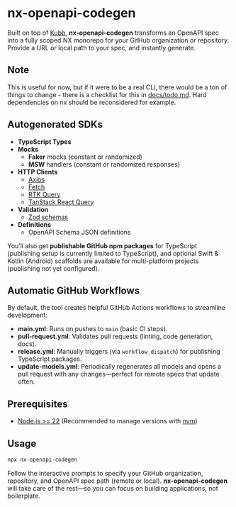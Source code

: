 # nx-openapi-codegen

Built on top of [Kubb](https://www.kubb.dev), **nx-openapi-codegen** transforms an OpenAPI spec into a fully scoped NX monorepo for your GitHub organization or repository. Provide a URL or local path to your spec, and instantly generate.

## Note

This is useful for now, but if it were to be a real CLI, there would be a ton of things to change - there is a checklist for this in [docs/todo.md](docs/todo.md). Hard dependencies on nx should be reconsidered for example.

## Autogenerated SDKs

- **TypeScript Types**
- **Mocks**
  - **Faker** mocks (constant or randomized)
  - **MSW** handlers (constant or randomized responses)
- **HTTP Clients**
  - [Axios](https://axios-http.com/docs/intro)
  - [Fetch](https://developer.mozilla.org/en-US/docs/Web/API/Fetch_API)
  - [RTK Query](https://redux-toolkit.js.org/rtk-query/overview)
  - [TanStack React Query](https://tanstack.com/query/latest/docs/framework/react/overview)
- **Validation**
  - [Zod schemas](https://zod.dev/)
- **Definitions**
  - OpenAPI Schema JSON definitions

You’ll also get **publishable GitHub npm packages** for TypeScript (publishing setup is currently limited to TypeScript), and optional Swift & Kotlin (Android) scaffolds are available for multi-platform projects (publishing not yet configured).

## Automatic GitHub Workflows

By default, the tool creates helpful GitHub Actions workflows to streamline development:

- **main.yml**:
  Runs on pushes to `main` (basic CI steps).
- **pull-request.yml**:
  Validates pull requests (linting, code generation, docs).
- **release.yml**:
  Manually triggers (via `workflow_dispatch`) for publishing TypeScript packages.
- **update-models.yml**:
  Periodically regenerates all models and opens a pull request with any changes—perfect for remote specs that update often.

## Prerequisites

- [Node.js >= 22](https://nodejs.org/en/)
  (Recommended to manage versions with [nvm](https://github.com/nvm-sh/nvm))

## Usage

```bash
npx nx-openapi-codegen
```

Follow the interactive prompts to specify your GitHub organization, repository, and OpenAPI spec path (remote or local). **nx-openapi-codegen** will take care of the rest—so you can focus on building applications, not boilerplate.
